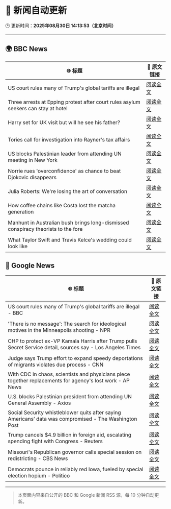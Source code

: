 # 🧠 新闻自动更新

🕒 更新时间：**2025年08月30日 14:13:53（北京时间）**

---

## 🌍 BBC News

| 🌐 标题 | 🔗 原文链接 |
|--------|-------------|
| US court rules many of Trump's global tariffs are illegal | [阅读全文](https://www.bbc.com/news/articles/ckgj7jxkq58o?at_medium=RSS&at_campaign=rss) |
| Three arrests at Epping protest after court rules asylum seekers can stay at hotel | [阅读全文](https://www.bbc.com/news/articles/c24z0105m24o?at_medium=RSS&at_campaign=rss) |
| Harry set for UK visit but will he see his father? | [阅读全文](https://www.bbc.com/news/articles/cwy0dgpyq35o?at_medium=RSS&at_campaign=rss) |
| Tories call for investigation into Rayner's tax affairs | [阅读全文](https://www.bbc.com/news/articles/cjw6evl4zy8o?at_medium=RSS&at_campaign=rss) |
| US blocks Palestinian leader from attending UN meeting in New York | [阅读全文](https://www.bbc.com/news/articles/cjdym32z9v7o?at_medium=RSS&at_campaign=rss) |
| Norrie rues 'overconfidence' as chance to beat Djokovic disappears | [阅读全文](https://www.bbc.com/sport/tennis/articles/clyjk21gyw9o?at_medium=RSS&at_campaign=rss) |
| Julia Roberts: We're losing the art of conversation | [阅读全文](https://www.bbc.com/news/articles/c5yejdmgzg4o?at_medium=RSS&at_campaign=rss) |
| How coffee chains like Costa lost the matcha generation | [阅读全文](https://www.bbc.com/news/articles/c3dpjvy5em1o?at_medium=RSS&at_campaign=rss) |
| Manhunt in Australian bush brings long-dismissed conspiracy theorists to the fore | [阅读全文](https://www.bbc.com/news/articles/ckgyk7ry8rdo?at_medium=RSS&at_campaign=rss) |
| What Taylor Swift and Travis Kelce's wedding could look like | [阅读全文](https://www.bbc.com/news/articles/ckgyw2p9n68o?at_medium=RSS&at_campaign=rss) |

## 📰 Google News

| 🌐 标题 | 🔗 原文链接 |
|--------|-------------|
| US court rules many of Trump's global tariffs are illegal - BBC | [阅读全文](https://news.google.com/rss/articles/CBMiWkFVX3lxTE9JSUlUYldZT3F1U29adXBMdjctNzREeWktczNJOW1tay1jc29CYVkxcjBkWnZHVk9ydDBpUS10WTkxS1J4VjA2TE9YNlVUVHJVQzZ4SEJpcjNQQdIBX0FVX3lxTE1zLXozNkdxUWF2NHl4RVE4ZG1ESkFOSFVLVW96aTFxYlNtTVZvUFljSGs0b0pYb0JKaDFqb0RMOENzYWpNQkZQNVJwNHBLeXRjcHV6V2dVajFiRTd3SDVj?oc=5) |
| 'There is no message': The search for ideological motives in the Minneapolis shooting - NPR | [阅读全文](https://news.google.com/rss/articles/CBMifEFVX3lxTE9wS1pLeDhTZDlEZm9YTlZocEhnM0R5cGt1Z3BOV3dCNWIyOFNQdVBSTFdfcEZUYjNzY3hfd001a1dTRFZ1TUpIZGdSVVk4MWNWNUs3M1BnYWVmSFQ0RzZUZFlLMGNUOFNGX2NJaWszRkxXNWNXQjViT21BTDE?oc=5) |
| CHP to protect ex-VP Kamala Harris after Trump pulls Secret Service detail, sources say - Los Angeles Times | [阅读全文](https://news.google.com/rss/articles/CBMihwFBVV95cUxQSDNDVmxmWWk5dF85WUdoTkJSelBQdUhQLVFub0hBWXVfQlF6U3dDbzkzS2htdmJSMHlLdGIzUWV3dFJ5WXN0dWJZQlFuUzNMaHR1NkxNb1c5MVB2bmEycmN4c3lZRkZqaXpPRjZHUmM5WWI1UjZrLWlRbnJSaVo0SDZ0MG5FVWs?oc=5) |
| Judge says Trump effort to expand speedy deportations of migrants violates due process - CNN | [阅读全文](https://news.google.com/rss/articles/CBMiiAFBVV95cUxQdUNpeWt2Zm56WWJUaUJRYldVWjI5cW9fT3YxbTFJRzRVcklQUE55cGY0WXRJQnFGdFlhZmdiNWx4RW1DdHJuM2xNNnQta1ByRnZFVG1tWHNNX0RlaVpFcWlWSlJPOHZuTnpSNWNyR0VtZG41UHR0WTY2QTdNcDNfTUR5UjhZX3hI?oc=5) |
| With CDC in chaos, scientists and physicians piece together replacements for agency's lost work - AP News | [阅读全文](https://news.google.com/rss/articles/CBMilwFBVV95cUxPX3I3THJIdUtBVHNsNjZKM2ZYX2tveERUbUdJRV9VcDlncGdqU0h1enVnMTBZNFpHbW9KY3JURHlzc3ZxTXF3OUlwVUZHWXZoOGdRYy01R3RuMkpMaWl6SE1mZEdha3JEcjFtelN4N2Z4RWx2TWNKUkRZaEZsMkpBckEwQnpVVExMYUc1cW1DVUdnMXZQTXJR?oc=5) |
| U.S. blocks Palestinian president from attending UN General Assembly - Axios | [阅读全文](https://news.google.com/rss/articles/CBMihgFBVV95cUxOZGV4bUNVVGFaRWxOV3hYTVBrOFpPN0FMTjZEcV8yYmlyVlU0eEFFUUl5czBueGotR0ZHRnpTclpjRkVkcXJxWHVwUjhEX2VibWkwN3hZYkRjbFFiYUpoQlVGTnhyZFpmTTZSS1NrQWZGMDE1U204M3pJTUktVXpBbU1fdjh0Zw?oc=5) |
| Social Security whistleblower quits after saying Americans’ data was compromised - The Washington Post | [阅读全文](https://news.google.com/rss/articles/CBMigwFBVV95cUxQWUY0Q1RoLXpMZmp6YzlKcy1iTnNsQzZfM2ZYbWZ4YTBYM3BSM0JJdkJLdGdlaXNNYjFMS1ZpNExvU2hRNHRVQzEyRDgzWmhGdXZ4SDUwaUl1N1gyVDNLOGY3VzJjNDJWQkZtNGNKYWFMWlA4WGEzek1wLXpYY0xNenJIdw?oc=5) |
| Trump cancels $4.9 billion in foreign aid, escalating spending fight with Congress - Reuters | [阅读全文](https://news.google.com/rss/articles/CBMiyAFBVV95cUxNV0pZX1NVSnAzOGQxdk01c1VZLUp2Y2Y2U2lYTmxjcjdkWmpWUzRYVUJvaW5BYUhGN3FLeHBBNS1WeTFnZXJrRU0xMVRPZkh6SjR5LThwWUpwUjI2em9kdDNNRkZIYUFiUDVrNm1aQlJYekczWjFRQ3VCRXM0Znk1Nlp3b3NWWWdoYXQ2UkcyVmZ1bFdNMzJ4eVplVDQ2VVNqbFBtNGtwRklZNW55ZmlJbUJQQ1ZrN1Q3ZnJaU2VCUUxpMlpVUVI2WA?oc=5) |
| Missouri's Republican governor calls special session on redistricting - CBS News | [阅读全文](https://news.google.com/rss/articles/CBMingFBVV95cUxPSE9rT19NbFJXN0JnQzhqUThSQTJtUzhxakllakFRN3E5bFhxZEs0TUN4bGt0MzFIUDNVSTlxUktJQjRxR3llSUMxcVZ0T1ZXUUN4OTRjUTFmdHFjbk91MGlHdF9SYVhRejZJelNUS0V0X3RNYkVHMHhwaXlhUWFaTUYxcjhGQk9wQXpqS1lFUElIZzVySmIya0dYcF95Z9IBowFBVV95cUxPNl95SnduRlBnek14eFZtb05fNm05OXNFS2ctTlh3aFotZS1PaHVWVklHZDVkRzVQaEhTWWljMzgzSFRoeHNlNGhmR0xweko0clFGeGdFUnNPc2ZSSnJCZ05xVUhqRWZoeWNqREZTTnNOSFdIelVfRHliLWZMcVYwUzlGMm1uazgwNVVTcW1WaVFHR29IM0hqblFxTUJ2NTVxZ3B3?oc=5) |
| Democrats pounce in reliably red Iowa, fueled by special election hopium - Politico | [阅读全文](https://news.google.com/rss/articles/CBMivgFBVV95cUxQaE9yM0VyTkFWYjlYSUFpNWJpODMtRkxKblRMaHAySnpZTmdjZVBpdmpON3g5SnZfZ1lOcGNKZFI2eW44cUNRdlR5U0JrTUpyMWpRNXA1OThJUHZwQ3k3bl8tMHgyTlFfcHMzN0U1VXAtbHQtNlBFd3M0d3hDN1ljYTUwaVI3UDBYc0p0UXlzcUk2d2ZUYWNjbEdjTlE0ZE5KZnktb01JZkowMFAxNVZWaEl5eFZDbXM3dWZjbFVR?oc=5) |

---
> 本页面内容来自公开的 BBC 和 Google 新闻 RSS 源，每 10 分钟自动更新。